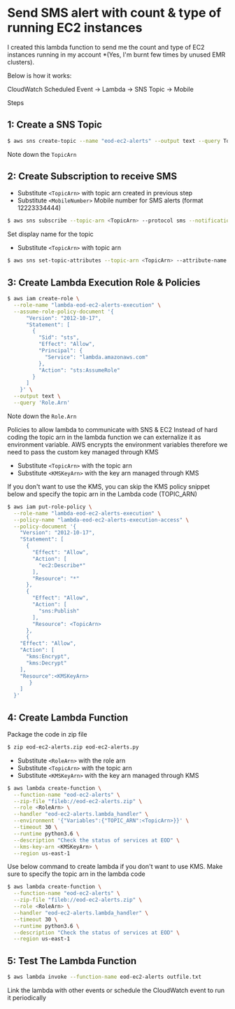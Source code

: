 # Send SMS alert with count & type of running EC2 instances

I created this lambda function to send me the count and type of EC2 instances running in my account *(Yes, I'm burnt few times by unused EMR clusters).

Below is how it works:

CloudWatch Scheduled Event -> Lambda -> SNS Topic -> Mobile

Steps

## 1: Create a SNS Topic

```sh
$ aws sns create-topic --name "eod-ec2-alerts" --output text --query TopicArn
```

Note down the `TopicArn`

## 2: Create Subscription to receive SMS

* Substitute `<TopicArn>` with topic arn created in previous step
* Substitute `<MobileNumber>` Mobile number for SMS alerts (format 12223334444)

```sh
$ aws sns subscribe --topic-arn <TopicArn> --protocol sms --notification-endpoint <MobileNumber>
```
  
Set display name for the topic

* Substitute `<TopicArn>` with topic arn

```sh
$ aws sns set-topic-attributes --topic-arn <TopicArn> --attribute-name DisplayName --attribute-value "AWS Alert"
```

## 3: Create Lambda Execution Role & Policies

```sh
$ aws iam create-role \
  --role-name "lambda-eod-ec2-alerts-execution" \
  --assume-role-policy-document '{
      "Version": "2012-10-17",
      "Statement": [
        {
          "Sid": "sts",
          "Effect": "Allow",
          "Principal": {
            "Service": "lambda.amazonaws.com"
          },
          "Action": "sts:AssumeRole"
        }
      ]
    }' \
  --output text \
  --query 'Role.Arn'
```

Note down the `Role.Arn`

Policies to allow lambda to communicate with SNS & EC2
Instead of hard coding the topic arn in the lambda function we can externalize it as environment variable. AWS encrypts the environment variables therefore we need to pass the custom key managed through KMS

* Substitute `<TopicArn>` with the topic arn
* Substitute `<KMSKeyArn>` with the key arn managed through KMS

If you don't want to use the KMS, you can skip the KMS policy snippet below and specify the topic arn in the Lambda code (TOPIC_ARN)
  
```sh
$ aws iam put-role-policy \
  --role-name "lambda-eod-ec2-alerts-execution" \
  --policy-name "lambda-eod-ec2-alerts-execution-access" \
  --policy-document '{
    "Version": "2012-10-17",
    "Statement": [
      {
        "Effect": "Allow",
        "Action": [
          "ec2:Describe*"
        ],
        "Resource": "*"
      },
      {
        "Effect": "Allow",
        "Action": [
          "sns:Publish"
        ],
        "Resource": <TopicArn>
      },
      {
	"Effect": "Allow",
	"Action": [
	  "kms:Encrypt",
	  "kms:Decrypt"
	],
	"Resource":<KMSKeyArn>
       }
    ]
  }'
  ```
## 4: Create Lambda Function

Package the code in zip file
```sh
$ zip eod-ec2-alerts.zip eod-ec2-alerts.py
```

* Substitute `<RoleArn>` with the role arn
* Substitute `<TopicArn>` with the topic arn
* Substitute `<KMSKeyArn>` with the key arn managed through KMS

```sh
$ aws lambda create-function \
  --function-name "eod-ec2-alerts" \
  --zip-file "fileb://eod-ec2-alerts.zip" \
  --role <RoleArn> \
  --handler "eod-ec2-alerts.lambda_handler" \
  --environment '{"Variables":{"TOPIC_ARN":<TopicArn>}}' \
  --timeout 30 \
  --runtime python3.6 \
  --description "Check the status of services at EOD" \
  --kms-key-arn <KMSKeyArn> \
  --region us-east-1
```

Use below command to create lambda if  you don't want to use KMS. Make sure to specify the topic arn in the lambda code

```sh
$ aws lambda create-function \
  --function-name "eod-ec2-alerts" \
  --zip-file "fileb://eod-ec2-alerts.zip" \
  --role <RoleArn> \
  --handler "eod-ec2-alerts.lambda_handler" \
  --timeout 30 \
  --runtime python3.6 \
  --description "Check the status of services at EOD" \
  --region us-east-1
```

## 5: Test The Lambda Function
```sh
$ aws lambda invoke --function-name eod-ec2-alerts outfile.txt
```
Link the lambda with other events or schedule the CloudWatch event to run it periodically

